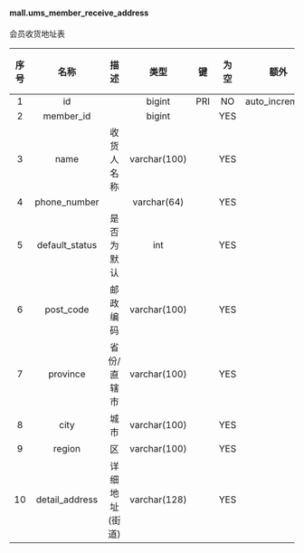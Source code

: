 #### mall.ums_member_receive_address 
会员收货地址表

| 序号 | 名称 | 描述 | 类型 | 键 | 为空 | 额外 | 默认值 |
| :--: | :--: | :--: | :--: | :--: | :--: | :--: | :--: |
| 1 | id |  | bigint | PRI | NO | auto_increment |  |
| 2 | member_id |  | bigint |  | YES |  |  |
| 3 | name | 收货人名称 | varchar(100) |  | YES |  |  |
| 4 | phone_number |  | varchar(64) |  | YES |  |  |
| 5 | default_status | 是否为默认 | int |  | YES |  |  |
| 6 | post_code | 邮政编码 | varchar(100) |  | YES |  |  |
| 7 | province | 省份/直辖市 | varchar(100) |  | YES |  |  |
| 8 | city | 城市 | varchar(100) |  | YES |  |  |
| 9 | region | 区 | varchar(100) |  | YES |  |  |
| 10 | detail_address | 详细地址(街道) | varchar(128) |  | YES |  |  |
